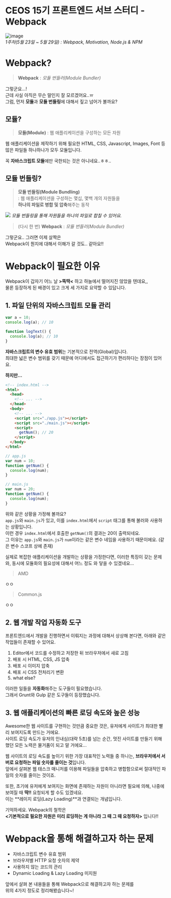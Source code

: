 # CEOS 15기 프론트엔드 서브 스터디 - Webpack

![image](https://user-images.githubusercontent.com/6462456/170818388-b71e1cb0-07c4-4ab5-821a-f2e965567f3d.png)  
_1주차(5월 23일 ~ 5월 29일) : Webpack, Motivation, Node.js & NPM_

# Webpack?

> **Webpack** : _모듈 번들러(Module Bundler)_

그렇군요...!  
근데 사실 아직은 무슨 말인지 잘 모르겠어요..ㅠ  
그럼, 먼저 **모듈**과 **모듈 번들링**에 대해서 짚고 넘어가 볼까요?

## 모듈?

> **모듈(Module)** : 웹 애플리케이션을 구성하는 모든 자원

웹 애플리케이션을 제작하기 위해 필요한
HTML, CSS, Javascript, Images, Font 등
많은 파일들 하나하나가 모두 모듈입니다.  

꼭 **자바스크립트 모듈**에만 국한되는 것은 아니네요..ㅎㅎ..  

## 모듈 번들링?

> **모듈 번들링(Module Bundling)**  
: 웹 애플리케이션을 구성하는 몇십, 몇백 개의 자원들을  
**하나의 파일로 병합 및 압축**해주는 동작  

![](https://joshua1988.github.io/webpack-guide/assets/img/webpack-bundling.e79747a1.png)
_모듈 번들링을 통해 자원들을 하나의 파일로 합칠 수 있어요._

> (다시 한 번) **Webpack** : _모듈 번들러(Module Bundler)_

그렇군요.. 그러면 이제 살짝은  
Webpack이 뭔지에 대해서 이해가 갈 것도.. 같아요!!  

# Webpack이 필요한 이유

Webpack이 갑자기 어느 날 **>뚝딱<** 하고
하늘에서 떨어지진 않았을 텐데요,,  
물론 등장하게 된 배경이 있고 크게 세 가지로 요약할 수 있답니다.

## 1. 파일 단위의 자바스크립트 모듈 관리

```javascript
var a = 10;
console.log(a); // 10

function logText() {
  console.log(a); // 10
}
```

**자바스크립트의 변수 유효 범위**는 기본적으로 전역(Global)입니다.  
최대한 넓은 변수 범위를 갖기 때문에
어디에서도 접근하기가 편리하다는 장점이 있어요.  

**하지만...** 

```html
<!-- index.html -->
<html>
  <head>
    <!-- ... -->
  </head>
  <body>
    <!-- ... -->
    <script src="./app.js"></script>
    <script src="./main.js"></script>
    <script>
      getNum(); // 20
    </script>
  </body>
</html>
```

```javascript
// app.js
var num = 10;
function getNum() {
  console.log(num);
}
```

```javascript
// main.js
var num = 20;
function getNum() {
  console.log(num);
}
```

위와 같은 상황을 가정해 볼까요?  
`app.js`와 `main.js`가 있고, 이를 `index.html`에서
`script` 태그를 통해 불러와 사용하는 상황입니다.  
이런 경우 `index.html`에서 호출한 `getNum()`의 결과는
20이 출력되네요.  
그 이유는 `app.js`와 `main.js`가 `num`이라는 같은 변수 네임을
사용하기 때문이에요. (같은 변수 스코프 상에 존재)  

실제로 복잡한 애플리케이션을 개발하는 상황을 가정한다면,
이러한 특징이 갖는 문제와, 동시에 모듈화의 필요성에 대해서
어느 정도 와 닿을 수 있겠네요...    

> AMD

ㅇㅇ

> Common.js

ㅇㅇ

## 2. 웹 개발 작업 자동화 도구

프론트엔드에서 개발을 진행하면서 이뤄지는 과정에 대해서 상상해 본다면,
아래와 같은 작업들이 존재할 수 있어요.

1. Editor에서 코드를 수정하고 저장한 뒤 브라우저에서 새로 고침
2. 배포 시 HTML, CSS, JS 압축
3. 배포 시 이미지 압축
4. 배포 시 CSS 전처리기 변환
5. what else?

이러한 일들을 **자동화**해주는 도구들이 필요했습니다.  
그래서 Grunt와 Gulp 같은 도구들이 등장했습니다.

## 3. 웹 애플리케이션의 빠른 로딩 속도와 높은 성능

Awesome한 웹 사이트를 구현하는 것만큼 중요한 것은,
유저에게 사이트가 최대한 빨리 보여지도록 만드는 거에요.  
사이트 로딩 속도가 유저의 인내심(대략 5초)를 넘는 순간,
멋진 사이트를 만들기 위해 했던 모든 노력은 물거품이 되고 말 거에요...  

웹 사이트의 로딩 속도를 높이기 위한 가장 대표적인 노력들 중 하나는,
**브라우저에서 서버로 요청하는 파일 숫자를 줄이는 것**입니다.  
앞에서 살펴본 웹 태스크 매니저를 이용해 파일들을 압축하고 병합함으로써
절대적인 파일의 숫자를 줄이는 것이죠.  

또한, 초기에 유저에게 보여지는 화면에 존재하는 자원이 아니라면
필요에 의해, 나중에 보여질 때 **딱!!** 요청되게 할 수도 있겠네요.  
이는 **레이지 로딩(Lazy Loading)**과 연결되는 개념입니다.  

기억하세요. Webpack의 철학은  
**<기본적으로 필요한 자원은 미리 로딩하는 게 아니라
그 때 그 때 요청하자>** 입니다!!  

# Webpack을 통해 해결하고자 하는 문제

- 자바스크립트 변수 유효 범위
- 브라우저별 HTTP 요청 숫자의 제약
- 사용하지 않는 코드의 관리
- Dynamic Loading & Lazy Loading 미지원

앞에서 살펴 본 내용들을 통해 Webpack으로 해결하고자 하는 문제를  
위의 4가지 정도로 정리해봤습니다~!

